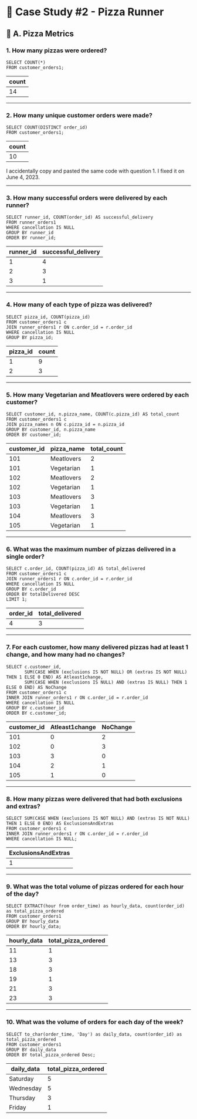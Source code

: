 # 🍕 Case Study #2 - Pizza Runner
## 📏 A. Pizza Metrics
### 1. How many pizzas were ordered?

```TSQL
SELECT COUNT(*)
FROM customer_orders1;
```

count	| 
 --- |
14 |	

---

### 2. How many unique customer orders were made?

```TSQL
SELECT COUNT(DISTINCT order_id)
FROM customer_orders1;
```

count	| 
 --- |
10 |	

I accidentally copy and pasted the same code with question 1.
I fixed it on June 4, 2023.

---

### 3. How many successful orders were delivered by each runner?

```TSQL
SELECT runner_id, COUNT(order_id) AS successful_delivery
FROM runner_orders1
WHERE cancellation IS NULL
GROUP BY runner_id
ORDER BY runner_id;
```

| runner_id | successful_delivery |
|-----------|---------------------|
| 1         | 4                   |
| 2         | 3                   |
| 3         | 1                   |

---

### 4. How many of each type of pizza was delivered?

```TSQL
SELECT pizza_id, COUNT(pizza_id)
FROM customer_orders1 c
JOIN runner_orders1 r ON c.order_id = r.order_id
WHERE cancellation IS NULL
GROUP BY pizza_id;
```

| pizza_id | count |
|-----------|---------------------|
| 1         | 9                   |
| 2         | 3                   |


---

### 5. How many Vegetarian and Meatlovers were ordered by each customer?

```TSQL
SELECT customer_id, n.pizza_name, COUNT(c.pizza_id) AS total_count
FROM customer_orders1 c
JOIN pizza_names n ON c.pizza_id = n.pizza_id
GROUP BY customer_id, n.pizza_name
ORDER BY customer_id;
```

| customer_id | pizza_name | total_count |
|-------------|------------|-------------|
| 101         | Meatlovers | 2           |
| 101         | Vegetarian | 1           |
| 102         | Meatlovers | 2           |
| 102         | Vegetarian | 1           |
| 103         | Meatlovers | 3           |
| 103         | Vegetarian | 1           |
| 104         | Meatlovers | 3           |
| 105         | Vegetarian | 1           |

---

### 6. What was the maximum number of pizzas delivered in a single order?

```TSQL
SELECT c.order_id, COUNT(pizza_id) AS total_delivered
FROM customer_orders1 c
JOIN runner_orders1 r ON c.order_id = r.order_id
WHERE cancellation IS NULL
GROUP BY c.order_id
ORDER BY totalDelivered DESC
LIMIT 1;
```

| order_id | total_delivered | 
|-------------|------------|
| 4         | 3 | 

---

### 7. For each customer, how many delivered pizzas had at least 1 change, and how many had no changes?

```TSQL
SELECT c.customer_id, 
       SUM(CASE WHEN (exclusions IS NOT NULL) OR (extras IS NOT NULL) THEN 1 ELSE 0 END) AS Atleast1change, 
       SUM(CASE WHEN (exclusions IS NULL) AND (extras IS NULL) THEN 1 ELSE 0 END) AS NoChange
FROM customer_orders1 c
INNER JOIN runner_orders1 r ON c.order_id = r.order_id
WHERE cancellation IS NULL
GROUP BY c.customer_id
ORDER BY c.customer_id;
```

| customer_id | Atleast1change | NoChange |
|-------------|------------|-------------|
| 101         | 0 | 2           |
| 102         |0 | 3           |
| 103         | 3 | 0           |
| 104         | 2 | 1           |
| 105         | 1 | 0           |

---

### 8. How many pizzas were delivered that had both exclusions and extras?

```TSQL
SELECT SUM(CASE WHEN (exclusions IS NOT NULL) AND (extras IS NOT NULL) THEN 1 ELSE 0 END) AS ExclusionsAndExtras
FROM customer_orders1 c
INNER JOIN runner_orders1 r ON c.order_id = r.order_id
WHERE cancellation IS NULL;
```

| ExclusionsAndExtras | 
|-------------|
| 1        | 

---

### 9. What was the total volume of pizzas ordered for each hour of the day?

```TSQL
SELECT EXTRACT(hour from order_time) as hourly_data, count(order_id) as total_pizza_ordered
FROM customer_orders1
GROUP BY hourly_data
ORDER BY hourly_data;
```

| hourly_data | total_pizza_ordered |
|-------------|---------------------|
| 11          | 1                   |
| 13          | 3                   |
| 18          | 3                   |
| 19          | 1                   |
| 21          | 3                   |
| 23          | 3                   |

---

### 10. What was the volume of orders for each day of the week?

```TSQL
SELECT to_char(order_time, 'Day') as daily_data, count(order_id) as total_pizza_ordered
FROM customer_orders1
GROUP BY daily_data
ORDER BY total_pizza_ordered Desc;
```

| daily_data | total_pizza_ordered |
|-------------|---------------------|
| Saturday          | 5                   |
| Wednesday          | 5                   |
| Thursday          | 3                   |
| Friday          | 1                   |
